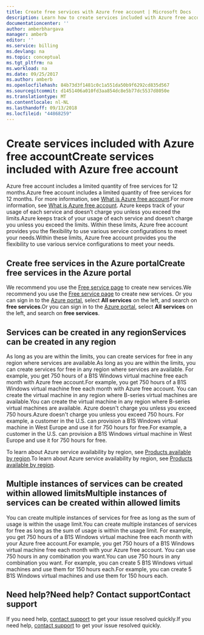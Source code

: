 ```yaml
---
title: Create free services with Azure free account | Microsoft Docs
description: Learn how to create services included with Azure free account.
documentationcenter: ''
author: amberbhargava
manager: amberb
editor: ''
ms.service: billing
ms.devlang: na
ms.topic: conceptual
ms.tgt_pltfrm: na
ms.workload: na
ms.date: 09/25/2017
ms.author: amberb
ms.openlocfilehash: 84b73d3f1481c0c1a551da50b9f6292cd835d567
ms.sourcegitcommit: d1451406a010fd3aa854dc8e5b77dc5537d8050e
ms.translationtype: MT
ms.contentlocale: nl-NL
ms.lasthandoff: 09/13/2018
ms.locfileid: "44868259"
---
```

# <a name="create-services-included-with-azure-free-account"></a><span data-ttu-id="5e1d6-103">Create services included with Azure free account</span><span class="sxs-lookup"><span data-stu-id="5e1d6-103">Create services included with Azure free account</span></span>

<span data-ttu-id="5e1d6-104">Azure free account includes a limited quantity of free services for 12 months.</span><span class="sxs-lookup"><span data-stu-id="5e1d6-104">Azure free account includes a limited quantity of free services for 12 months.</span></span> <span data-ttu-id="5e1d6-105">For more information, see [What is Azure free account](https://azure.microsoft.com/free/free-account-faq/).</span><span class="sxs-lookup"><span data-stu-id="5e1d6-105">For more information, see [What is Azure free account](https://azure.microsoft.com/free/free-account-faq/).</span></span> <span data-ttu-id="5e1d6-106">Azure keeps track of your usage of each service and doesn’t charge you unless you exceed the limits.</span><span class="sxs-lookup"><span data-stu-id="5e1d6-106">Azure keeps track of your usage of each service and doesn’t charge you unless you exceed the limits.</span></span> <span data-ttu-id="5e1d6-107">Within these limits, Azure free account provides you the flexibility to use various service configurations to meet your needs.</span><span class="sxs-lookup"><span data-stu-id="5e1d6-107">Within these limits, Azure free account provides you the flexibility to use various service configurations to meet your needs.</span></span> 

## <a name="create-free-services-in-the-azure-portal"></a><span data-ttu-id="5e1d6-108">Create free services in the Azure portal</span><span class="sxs-lookup"><span data-stu-id="5e1d6-108">Create free services in the Azure portal</span></span>
<span data-ttu-id="5e1d6-109">We recommend you use the [Free service page](https://go.microsoft.com/fwlink/?linkid=859151) to create new services.</span><span class="sxs-lookup"><span data-stu-id="5e1d6-109">We recommend you use the [Free service page](https://go.microsoft.com/fwlink/?linkid=859151) to create new services.</span></span> <span data-ttu-id="5e1d6-110">Or you can sign in to the [Azure portal](http://portal.azure.com), select **All services** on the left, and search on **free services**.</span><span class="sxs-lookup"><span data-stu-id="5e1d6-110">Or you can sign in to the [Azure portal](http://portal.azure.com), select **All services** on the left, and search on **free services**.</span></span> 

## <a name="services-can-be-created-in-any-region"></a><span data-ttu-id="5e1d6-111">Services can be created in any region</span><span class="sxs-lookup"><span data-stu-id="5e1d6-111">Services can be created in any region</span></span>
<span data-ttu-id="5e1d6-112">As long as you are within the limits, you can create services for free in any region where services are available.</span><span class="sxs-lookup"><span data-stu-id="5e1d6-112">As long as you are within the limits, you can create services for free in any region where services are available.</span></span> <span data-ttu-id="5e1d6-113">For example, you get 750 hours of a B1S Windows virtual machine free each month with Azure free account.</span><span class="sxs-lookup"><span data-stu-id="5e1d6-113">For example, you get 750 hours of a B1S Windows virtual machine free each month with Azure free account.</span></span> <span data-ttu-id="5e1d6-114">You can create the virtual machine in any region where B-series virtual machines are available.</span><span class="sxs-lookup"><span data-stu-id="5e1d6-114">You can create the virtual machine in any region where B-series virtual machines are available.</span></span> <span data-ttu-id="5e1d6-115">Azure doesn't charge you unless you exceed 750 hours.</span><span class="sxs-lookup"><span data-stu-id="5e1d6-115">Azure doesn't charge you unless you exceed 750 hours.</span></span> <span data-ttu-id="5e1d6-116">For example, a customer in the U.S. can provision a B1S Windows virtual machine in West Europe and use it for 750 hours for free.</span><span class="sxs-lookup"><span data-stu-id="5e1d6-116">For example, a customer in the U.S. can provision a B1S Windows virtual machine in West Europe and use it for 750 hours for free.</span></span> 

<span data-ttu-id="5e1d6-117">To learn about Azure service availability by region, see [Products available by region](https://azure.microsoft.com/regions/services/).</span><span class="sxs-lookup"><span data-stu-id="5e1d6-117">To learn about Azure service availability by region, see [Products available by region](https://azure.microsoft.com/regions/services/).</span></span>

## <a name="multiple-instances-of-services-can-be-created-within-allowed-limits"></a><span data-ttu-id="5e1d6-118">Multiple instances of services can be created within allowed limits</span><span class="sxs-lookup"><span data-stu-id="5e1d6-118">Multiple instances of services can be created within allowed limits</span></span>
<span data-ttu-id="5e1d6-119">You can create multiple instances of services for free as long as the sum of usage is within the usage limit.</span><span class="sxs-lookup"><span data-stu-id="5e1d6-119">You can create multiple instances of services for free as long as the sum of usage is within the usage limit.</span></span> <span data-ttu-id="5e1d6-120">For example, you get 750 hours of a B1S Windows virtual machine free each month with your Azure free account.</span><span class="sxs-lookup"><span data-stu-id="5e1d6-120">For example, you get 750 hours of a B1S Windows virtual machine free each month with your Azure free account.</span></span> <span data-ttu-id="5e1d6-121">You can use 750 hours in any combination you want.</span><span class="sxs-lookup"><span data-stu-id="5e1d6-121">You can use 750 hours in any combination you want.</span></span> <span data-ttu-id="5e1d6-122">For example, you can create 5 B1S Windows virtual machines and use them for 150 hours each.</span><span class="sxs-lookup"><span data-stu-id="5e1d6-122">For example, you can create 5 B1S Windows virtual machines and use them for 150 hours each.</span></span> 

## <a name="need-help-contact-support"></a><span data-ttu-id="5e1d6-123">Need help?</span><span class="sxs-lookup"><span data-stu-id="5e1d6-123">Need help?</span></span> <span data-ttu-id="5e1d6-124">Contact support</span><span class="sxs-lookup"><span data-stu-id="5e1d6-124">Contact support</span></span>

<span data-ttu-id="5e1d6-125">If you need help, [contact support](https://portal.azure.com/?#blade/Microsoft_Azure_Support/HelpAndSupportBlade) to get your issue resolved quickly.</span><span class="sxs-lookup"><span data-stu-id="5e1d6-125">If you need help, [contact support](https://portal.azure.com/?#blade/Microsoft_Azure_Support/HelpAndSupportBlade) to get your issue resolved quickly.</span></span>
